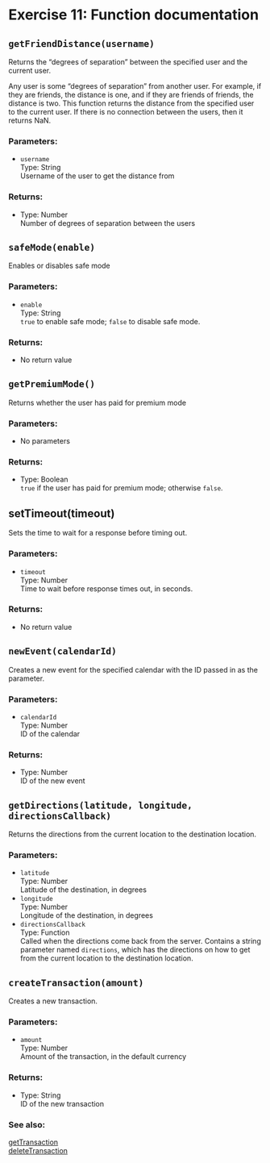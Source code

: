 # Exercise 11: Function documentation

<!-- Template (Example) -->

## `getFriendDistance(username)`
Returns the “degrees of separation” between the specified user and the current user.

Any user is some “degrees of separation” from another user. For example, if they are friends, the
distance is one, and if they are friends of friends, the distance is two. This function returns the distance
from the specified user to the current user. If there is no connection between the users, then it returns
NaN.

### Parameters:
* `username`  
Type: String  
Username of the user to get the distance from

### Returns:  
* Type: Number  
Number of degrees of separation between the users

## `safeMode(enable)`
Enables or disables safe mode

### Parameters:
* `enable`  
Type: String  
`true` to enable safe mode; `false` to disable safe mode.

### Returns:  
* No return value

## `getPremiumMode()`
Returns whether the user has paid for premium mode

### Parameters:
* No parameters

### Returns:  
* Type: Boolean  
`true` if the user has paid for premium mode; otherwise `false`.

## setTimeout(timeout)
Sets the time to wait for a response before timing out.

### Parameters:
* `timeout`  
Type: Number  
Time to wait before response times out, in seconds.

### Returns:
* No return value

## `newEvent(calendarId)`
Creates a new event for the specified calendar with the ID passed in as the parameter.

### Parameters:
* `calendarId`  
Type: Number  
ID of the calendar

### Returns:  
* Type: Number  
ID of the new event

## `getDirections(latitude, longitude, directionsCallback)`
Returns the directions from the current location to the destination location.

### Parameters:
* `latitude`  
Type: Number  
Latitude of the destination, in degrees
* `longitude`  
Type: Number  
Longitude of the destination, in degrees
* `directionsCallback`  
Type: Function  
Called when the directions come back from the server. Contains a string parameter named `directions`, which has the directions on how to get from the current location to the destination location.

## `createTransaction(amount)`
Creates a new transaction.

### Parameters:
* `amount`  
Type: Number  
Amount of the transaction, in the default currency

### Returns:
* Type: String  
ID of the new transaction

### See also:
[getTransaction](#exercise11)  
[deleteTransaction](#exercise11)





